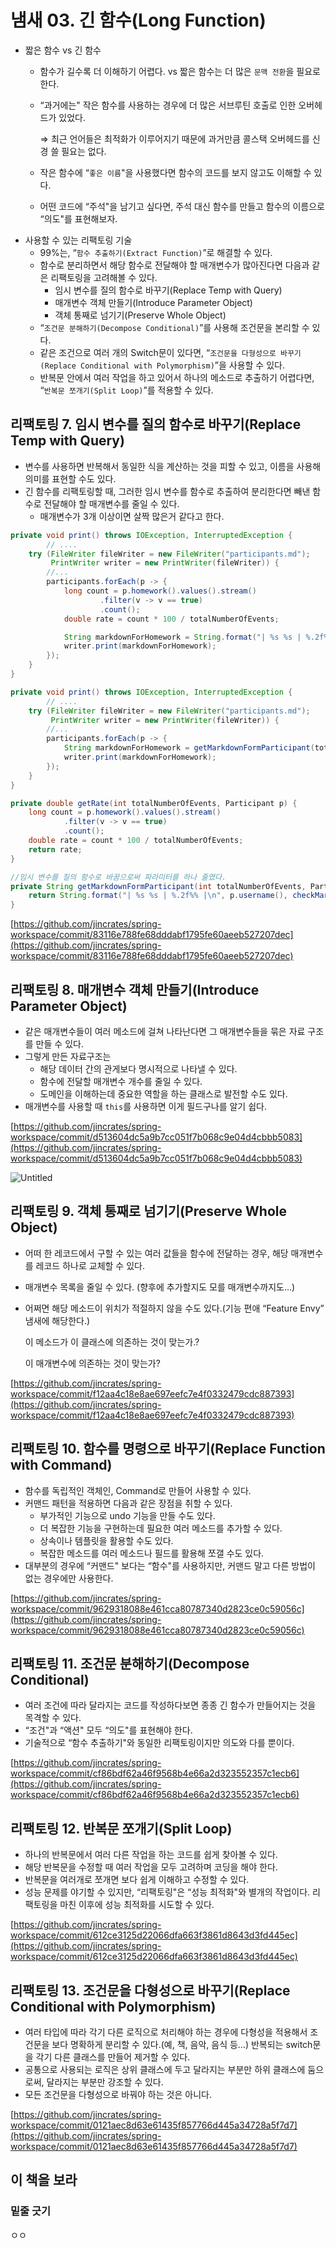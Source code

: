 # 냄새 03. 긴 함수(Long Function)


- 짧은 함수 vs 긴 함수
  - 함수가 길수록 더 이해하기 어렵다. vs 짧은 함수는 더 많은 `문맥 전환`을 필요로 한다.
  - “과거에는" 작은 함수를 사용하는 경우에 더 많은 서브루틴 호출로 인한 오버헤드가 있었다.

    ⇒ 최근 언어들은 최적화가 이루어지기 때문에 과거만큼 콜스택 오버헤드를 신경 쓸 필요는 없다.

  - 작은 함수에 “`좋은 이름`"을 사용했다면 함수의 코드를 보지 않고도 이해할 수 있다.
  - 어떤 코드에 “주석"을 남기고 싶다면, 주석 대신 함수를 만들고 함수의 이름으로 “의도"를 표현해보자.
- 사용할 수 있는 리팩토링 기술
  - 99%는, “`함수 추출하기(Extract Function)`”로 해결할 수 있다.
  - 함수로 분리하면서 해당 함수로 전달해야 할 매개변수가 많아진다면 다음과 같은 리팩토링을 고려해볼 수 있다.
    - 임시 변수를 질의 함수로 바꾸기(Replace Temp with Query)
    - 매개변수 객체 만들기(Introduce Parameter Object)
    - 객체 통째로 넘기기(Preserve Whole Object)
  - “`조건문 분해하기(Decompose Conditional)`”를 사용해 조건문을 본리할 수 있다.
  - 같은 조건으로 여러 개의 Switch문이 있다면, “`조건문을 다형성으로 바꾸기(Replace Conditional with Polymorphism)`”을 사용할 수 있다.
  - 반복문 안에서 여러 작업을 하고 있어서 하나의 메소드로 추출하기 어렵다면, “`반복문 쪼개기(Split Loop)`”를 적용할 수 있다.

## 리팩토링 7. 임시 변수를 질의 함수로 바꾸기(Replace Temp with Query)

- 변수를 사용하면 반복해서 동일한 식을 계산하는 것을 피할 수 있고, 이름을 사용해 의미를 표현할 수도 있다.
- 긴 함수를 리팩토링할 때, 그러한 임시 변수를 함수로 추출하여 분리한다면 빼낸 함수로 전달해야 할 매개변수를 줄일 수 있다.
  - 매개변수가 3개 이상이면 살짝 많은거 같다고 한다.

```java
private void print() throws IOException, InterruptedException {
		// ....
    try (FileWriter fileWriter = new FileWriter("participants.md");
         PrintWriter writer = new PrintWriter(fileWriter)) {
        //...
        participants.forEach(p -> {
            long count = p.homework().values().stream()
                    .filter(v -> v == true)
                    .count();
            double rate = count * 100 / totalNumberOfEvents;

            String markdownForHomework = String.format("| %s %s | %.2f%% |\n", p.username(), checkMark(p, totalNumberOfEvents), rate);
            writer.print(markdownForHomework);
        });
    }
}
```

```java
private void print() throws IOException, InterruptedException {
		// ....
    try (FileWriter fileWriter = new FileWriter("participants.md");
         PrintWriter writer = new PrintWriter(fileWriter)) {
        //...
        participants.forEach(p -> {
            String markdownForHomework = getMarkdownFormParticipant(totalNumberOfEvents, p);
            writer.print(markdownForHomework);
        });
    }
}

private double getRate(int totalNumberOfEvents, Participant p) {
    long count = p.homework().values().stream()
            .filter(v -> v == true)
            .count();
    double rate = count * 100 / totalNumberOfEvents;
    return rate;
}

//임시 변수를 질의 함수로 바꿈으로써 파라미터를 하나 줄였다.
private String getMarkdownFormParticipant(int totalNumberOfEvents, Participant p) {
    return String.format("| %s %s | %.2f%% |\n", p.username(), checkMark(p, totalNumberOfEvents), getRate(totalNumberOfEvents, p));
}
```

[https://github.com/jincrates/spring-workspace/commit/83116e788fe68dddabf1795fe60aeeb527207dec](https://github.com/jincrates/spring-workspace/commit/83116e788fe68dddabf1795fe60aeeb527207dec)

## 리팩토링 8. 매개변수 객체 만들기(Introduce Parameter Object)

- 같은 매개변수들이 여러 메소드에 걸쳐 나타난다면 그 매개변수들을 묶은 자료 구조를 만들 수 있다.
- 그렇게 만든 자료구조는
  - 해당 데이터 간의 관게보다 명시적으로 나타낼 수 있다.
  - 함수에 전달할 매개변수 개수를 줄일 수 있다.
  - 도메인을 이해하는데 중요한 역할을 하는 클래스로 발전할 수도 있다.
- 매개변수를 사용할 때 `this`를 사용하면 이게 필드구나를 알기 쉽다.

[https://github.com/jincrates/spring-workspace/commit/d513604dc5a9b7cc051f7b068c9e04d4cbbb5083](https://github.com/jincrates/spring-workspace/commit/d513604dc5a9b7cc051f7b068c9e04d4cbbb5083)

![Untitled](https://s3-us-west-2.amazonaws.com/secure.notion-static.com/d2fbf32a-5cf9-4a1a-85fa-a614048dd7e5/Untitled.png)

## 리팩토링 9. 객체 통째로 넘기기(Preserve Whole Object)

- 어떠 한 레코드에서 구할 수 있는 여러 값들을 함수에 전달하는 경우, 해당 매개변수를 레코드 하나로 교체할 수 있다.
- 매개변수 목록을 줄일 수 있다. (향후에 추가할지도 모를 매개변수까지도…)
- 어쩌면 해당 메소드이 위치가 적절하지 않을 수도 있다.(기능 편애 “Feature Envy” 냄새에 해당한다.)

  이 메소드가 이 클래스에 의존하는 것이 맞는가.?

  이 매개변수에 의존하는 것이 맞는가?


[https://github.com/jincrates/spring-workspace/commit/f12aa4c18e8ae697eefc7e4f0332479cdc887393](https://github.com/jincrates/spring-workspace/commit/f12aa4c18e8ae697eefc7e4f0332479cdc887393)

## 리팩토링 10. 함수를 명령으로 바꾸기(Replace Function with Command)

- 함수를 독립적인 객체인, Command로 만들어 사용할 수 있다.
- 커맨드 패턴을 적용하면 다음과 같은 장점을 취할 수 있다.
  - 부가적인 기능으로 undo 기능을 만들 수도 있다.
  - 더 복잡한 기능을 구현하는데 필요한 여러 메소드를 추가할 수 있다.
  - 상속이나 템플릿을 활용할 수도 있다.
  - 복잡한 메소드를 여러 메소드나 필드를 활용해 쪼갤 수도 있다.
- 대부분의 경우에 “커맨드" 보다는 “함수"를 사용하지만, 커맨드 말고 다른 방법이 없는 경우에만 사용한다.

[https://github.com/jincrates/spring-workspace/commit/9629318088e461cca80787340d2823ce0c59056c](https://github.com/jincrates/spring-workspace/commit/9629318088e461cca80787340d2823ce0c59056c)

## 리팩토링 11. 조건문 분해하기(Decompose Conditional)

- 여러 조건에 따라 달라지는 코드를 작성하다보면 종종 긴 함수가 만들어지는 것을 목격할 수 있다.
- “조건"과 “액션" 모두 “의도"를 표현해야 한다.
- 기술적으로 “함수 추출하기"와 동일한 리팩토링이지만 의도와 다를 뿐이다.

[https://github.com/jincrates/spring-workspace/commit/cf86bdf62a46f9568b4e66a2d323552357c1ecb6](https://github.com/jincrates/spring-workspace/commit/cf86bdf62a46f9568b4e66a2d323552357c1ecb6)

## 리팩토링 12. 반복문 쪼개기(Split Loop)

- 하나의 반복문에서 여러 다른 작업을 하는 코드를 쉽게 찾아볼 수 있다.
- 해당 반복문을 수정할 때 여러 작업을 모두 고려하며 코딩을 해야 한다.
- 반복문을 여러개로 쪼개면 보다 쉽게 이해하고 수정할 수 있다.
- 성능 문제를 야기할 수 있지만, “리팩토링"은 “성능 최적화"와 별개의 작업이다. 리팩토링을 마친 이후에 성능 최적화를 시도할 수 있다.

[https://github.com/jincrates/spring-workspace/commit/612ce3125d22066dfa663f3861d8643d3fd445ec](https://github.com/jincrates/spring-workspace/commit/612ce3125d22066dfa663f3861d8643d3fd445ec)

## 리팩토링 13. 조건문을 다형성으로 바꾸기(Replace Conditional with Polymorphism)

- 여러 타입에 따라 각기 다른 로직으로 처리해야 하는 경우에 다형성을 적용해서 조건문을 보다 명확하게 분리할 수 있다.(예, 책, 음악, 음식 등…) 반복되는 switch문을 각기 다른 클래스를 만들어 제거할 수 있다.
- 공통으로 사용되는 로직은 상위 클래스에 두고 달라지는 부분만 하위 클래스에 둠으로써, 달라지는 부분만 강조할 수 있다.
- 모든 조건문을 다형성으로 바꿔야 하는 것은 아니다.

[https://github.com/jincrates/spring-workspace/commit/0121aec8d63e61435f857766d445a34728a5f7d7](https://github.com/jincrates/spring-workspace/commit/0121aec8d63e61435f857766d445a34728a5f7d7)

## 이 책을 보라

### 밑줄 긋기

ㅇㅇ